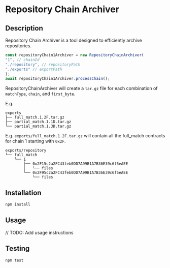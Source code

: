 # Repository Chain Archiver

## Description

Repository Chain Archiver is a tool designed to efficiently archive repositories. 

```ts
const repositoryChain1Archiver = new RepositoryChainArchiver(
"1", // chainId
"./repository", // repositoryPath
"./exports" // exportPath
);
await repositoryChain1Archiver.processChain();
```

RepositoryChainArchiver will create a `tar.gz` file for each combination of `matchType`, `chain`, and `first_byte`. 

E.g.
```
exports
├── full_match.1.2F.tar.gz
├── partial_match.1.1D.tar.gz
└── partial_match.1.3D.tar.gz
```

E.g. `exports/full_match.1.2F.tar.gz` will contain all the full_match contracts for chain 1 starting with `0x2F`.
```
exports/repository
└── full_match
    └── 1
        ├── 0x2F15c2a2FC43feb0DD7A99B1A7B36E39c6f5eAEE
        │   └── files
        └── 0x2F95c2a2FC43feb0DD7A99B1A7B36E39c6f5eAEE
            └── files
```

## Installation

```bash
npm install
```

## Usage


// TODO: Add usage instructions

## Testing

```bash
npm test
```

